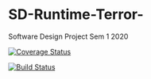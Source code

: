 # SD-Runtime-Terror-
Software Design Project Sem 1 2020

[![Coverage Status](https://coveralls.io/repos/github/iman-ahmed05/SD-Runtime-Terror-/badge.png?branch=master)](https://coveralls.io/github/iman-ahmed05/SD-Runtime-Terror-?branch=master&service=github)


[![Build Status](https://travis-ci.com/iman-ahmed05/SD-Runtime-Terror-.svg?branch=master)](https://travis-ci.com/iman-ahmed05/SD-Runtime-Terror-)



